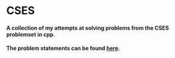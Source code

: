 # CSES
#### A collection of my attempts at solving problems from the CSES problemset in cpp. 
#### The problem statements can be found [here](https://cses.fi/problemset/).
